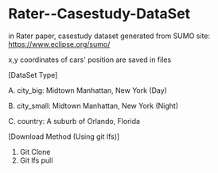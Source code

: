 # Rater--Casestudy-DataSet
in Rater paper, casestudy dataset generated from SUMO site: https://www.eclipse.org/sumo/

x,y coordinates of cars' position are saved in files


[DataSet Type]

A. city_big: Midtown Manhattan, New York (Day)

B. city_small: Midtown Manhattan, New York (Night)

C. country: A suburb of Orlando, Florida


[Download Method (Using git lfs)]
1. Git Clone
2. Git lfs pull

